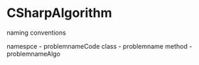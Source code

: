 # CSharpAlgorithm

naming conventions

namespce - problemnameCode
class - problemname
method - problemnameAlgo
